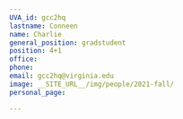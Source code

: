 ```yaml
---
UVA_id: gcc2hq
lastname: Conneen
name: Charlie
general_position: gradstudent
position: 4+1
office:  
phone:  
email: gcc2hq@virginia.edu
image: __SITE_URL__/img/people/2021-fall/
personal_page: 

---
```


